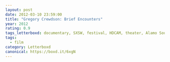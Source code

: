 ```yaml
---
layout: post 
date: 2012-03-10 23:59:00
title: "Gregory Crewdson: Brief Encounters"
year: 2012
rating: 0.9
tags_letterboxd: documentary, SXSW, festival, HDCAM, theater, Alamo South Lamar, Austin, world premiere, premiere
tags:
  - film
category: Letterboxd
canonical: https://boxd.it/6xgN
---
```


